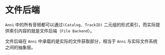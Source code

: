 # 文件后端

`Anni` 中的所有音频都可以通过`(Catalog, TrackID)` 二元组的形式索引，而实际提供索引内容的就是文件后端（`File Backend`）。

文件后端在 `Anni` 中承载的是实际的文件获取部分，相当于 `Anni` 与实际文件系统之间的抽象层。

